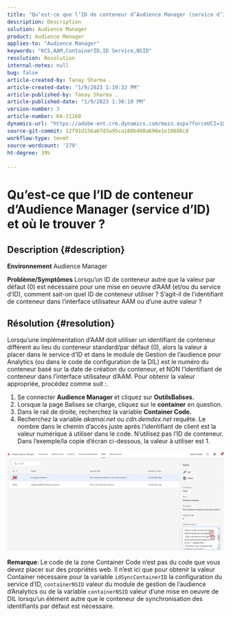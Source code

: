 ```yaml
---
title: "Qu’est-ce que l’ID de conteneur d’Audience Manager (service d’ID) et où le trouver"
description: Description
solution: Audience Manager
product: Audience Manager
applies-to: "Audience Manager"
keywords: "KCS,AAM,ContainerID,ID Service,NSID"
resolution: Resolution
internal-notes: null
bug: false
article-created-by: Tanay Sharma .
article-created-date: "1/9/2023 1:19:32 PM"
article-published-by: Tanay Sharma .
article-published-date: "1/9/2023 1:30:10 PM"
version-number: 3
article-number: KA-21168
dynamics-url: "https://adobe-ent.crm.dynamics.com/main.aspx?forceUCI=1&pagetype=entityrecord&etn=knowledgearticle&id=af73203e-2090-ed11-aad1-6045bd006793"
source-git-commit: 12f91d156a67d3a95ca160b408a696e1e1068bc8
workflow-type: tm+mt
source-wordcount: '279'
ht-degree: 39%

---
```


# Qu’est-ce que l’ID de conteneur d’Audience Manager (service d’ID) et où le trouver ?

## Description {#description}

<b>Environnement</b>
Audience Manager


<b>Problème/Symptômes</b>
Lorsqu’un ID de conteneur autre que la valeur par défaut (0) est nécessaire pour une mise en oeuvre d’AAM (et/ou du service d’ID), comment sait-on quel ID de conteneur utiliser ? S’agit-il de l’identifiant de conteneur dans l’interface utilisateur AAM ou d’une autre valeur ?


## Résolution {#resolution}


Lorsqu’une implémentation d’AAM doit utiliser un identifiant de conteneur différent au lieu du conteneur standard/par défaut (0), alors la valeur à placer dans le service d’ID et dans le module de Gestion de l’audience pour Analytics (ou dans le code de configuration de la DIL) est le numéro du conteneur basé sur la date de création du conteneur, et NON l’identifiant de conteneur dans l’interface utilisateur d’AAM. Pour obtenir la valeur appropriée, procédez comme suit :.

1. Se connecter <b>Audience Manager </b>et cliquez sur <b>Outils</b><b>Balises.</b>
2. Lorsque la page Balises se charge, cliquez sur le <b>container</b> en question.
3. Dans le rail de droite, recherchez la variable <b>Container Code.</b>
4. Recherchez la variable *akamai.net* ou *cdn.demdex.net* requête. Le nombre dans le chemin d’accès juste après l’identifiant de client est la valeur numérique à utiliser dans le code. N’utilisez pas l’ID de conteneur. Dans l’exemple/la copie d’écran ci-dessous, la valeur à utiliser est 1.


![](assets/4768ad75-347c-ed11-81ac-6045bd006a22.png)

<b>Remarque</b>: Le code de la zone Container Code n’est pas du code que vous devez placer sur des propriétés web. Il n’est ici que pour obtenir la valeur Container nécessaire pour la variable `idSyncContainerID` la configuration du service d’ID, `containerNSID` valeur du module de gestion de l’audience d’Analytics ou de la variable `containerNSID` valeur d’une mise en oeuvre de DIL lorsqu’un élément autre que le conteneur de synchronisation des identifiants par défaut est nécessaire.


